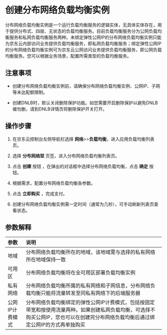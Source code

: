 # 创建分布网络负载均衡实例
分布网络负载均衡实例是一个运行负载均衡服务的逻辑实体，无具体实体存在，用于提供分布式、四层、无状态的负载均衡服务。目前负载均衡服务分为公网负载均衡服务和私网负载均衡服务两种。未绑定弹性公网IP的分布网络负载均衡实例只能为京东云内部访问业务提供负载均衡服务，即私网负载均衡服务；绑定弹性公网IP的分布网络负载均衡实例可为京东云公网访问业务提供负载均衡服务，即公网负载均衡服务。您可以根据业务场景，配置所需类型的负载均衡服务。
## 注意事项
 * 创建分布网络负载均衡实例前，请确保分布网络负载均衡实例、公网IP、子网等未达配额限制。

 *  创建DNLB时，默认关闭删除保护功能。如您需要开启删除保护以避免DNLB被勿删，请到DNLB详情页将删除保护开关打开。
## 操作步骤
 1. 在京东云控制台左侧导航栏选择 **网络**>>**负载均衡**，进入应用负载均衡列表页。
 
 2. 选择 **分布网络型** 页签，进入分布网络负载均衡列表页。
 
 3. 点击 **创建** 按钮 ，在弹出的对话框中选择分布网络负载均衡，点击 **确定** 按钮。
 
 4. 根据需求，配置分布网络负载均衡各参数。

 5. 点击 **立即购买** ，完成支付。

 6. 创建分布网络负载均衡实例需一定时间（通常为几秒），可手动刷新列表页查看状态。

## 参数解释
| 参数	| 说明	| 
| :- | :- |
|地域	|分布网络负载均衡所在的地域，该地域需与选择的私有网络所在地域保持一致	|
|可用区	|分布网络负载均衡将在全可用区部署负载均衡实例	|
|私有网络	|分布网络负载均衡所属的私有网络和子网信息，分布网络负载均衡只能将流量转发至同私有网络下的后端服务器	|
|公网IP计费模式|分布网络负载均衡绑定的弹性公网IP计费模式，包括按固定带宽和按使用流量两种。如果创建私网负载均衡，可选择不购买公网IP，您也可以在创建完分布网络负载均衡后通过绑定公网IP的方式再单独购买|
